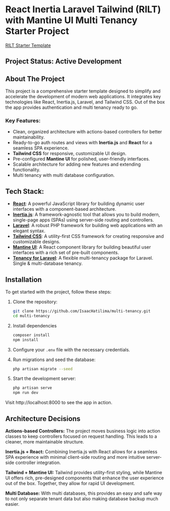 # React Inertia Laravel Tailwind (RILT) with Mantine UI Multi Tenancy Starter Project

[RILT Starter Template](https://github.com/IsaacHatilima/multi-tenancy)

## Project Status: Active Development

## About The Project

This project is a comprehensive starter template designed to simplify and accelerate the development of modern web
applications. It integrates key technologies like React, Inertia.js, Laravel, and Tailwind CSS. Out of the box the app
provides authentication and multi tenancy ready to go.

### Key Features:

- Clean, organized architecture with actions-based controllers for better maintainability.
- Ready-to-go auth routes and views with **Inertia.js** and **React** for a seamless SPA experience.
- **Tailwind CSS** for responsive, customizable UI design.
- Pre-configured **Mantine UI** for polished, user-friendly interfaces.
- Scalable architecture for adding new features and extending functionality.
- Multi tenancy with multi database configuration.

## Tech Stack:

- **[React](https://react.dev/)**: A powerful JavaScript library for building dynamic user interfaces with a
  component-based architecture.
- **[Inertia.js](https://inertiajs.com/)**: A framework-agnostic tool that allows you to build modern, single-page
  apps (SPAs) using server-side
  routing and controllers.
- **[Laravel](https://laravel.com/)**: A robust PHP framework for building web applications with an elegant syntax.
- **[Tailwind CSS](https://tailwindui.com/)**: A utility-first CSS framework for creating responsive and customizable
  designs.
- **[Mantine UI](https://mantine.dev/)**: A React component library for building beautiful user interfaces with a rich
  set of pre-built
  components.
- **[Tenancy for Laravel](https://tenancyforlaravel.com/)**: A flexible multi-tenancy package for Laravel. Single &
  multi-database tenancy.

## Installation

To get started with the project, follow these steps:

1. Clone the repository:
   ```bash
   git clone https://github.com/IsaacHatilima/multi-tenancy.git
   cd multi-tenancy

2. Install dependencies
    ```bash
    composer install
    npm install

3. Configure your ```.env``` file with the necessary credentials.
4. Run migrations and seed the database:
    ```bash
   php artisan migrate --seed
5. Start the development server:

    ```bash
   php artisan serve
   npm run dev

Visit http://localhost:8000 to see the app in action.

## Architecture Decisions

**Actions-based Controllers:** The project moves business logic into action classes to keep controllers focused on
request handling. This leads to a cleaner, more maintainable structure.

**Inertia.js + React:** Combining Inertia.js with React allows for a seamless SPA experience with minimal client-side
routing and more intuitive server-side controller integration.

**Tailwind + Mantine UI:** Tailwind provides utility-first styling, while Mantine UI offers rich, pre-designed
components that enhance the user experience out of the box. Together, they allow for rapid UI development.

**Multi Database:** With multi databases, this provides an easy and safe way to not only separate tenant data but
also making database backup much easier. 
